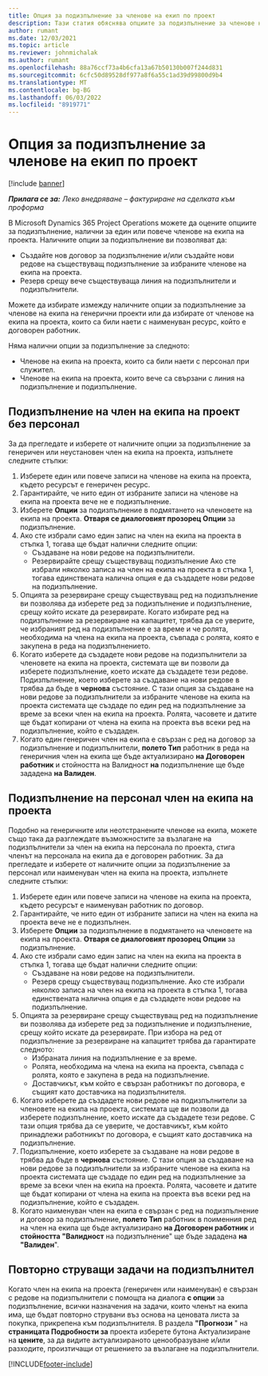 ```yaml
---
title: Опция за подизпълнение за членове на екип по проект
description: Тази статия обяснява опциите за подизпълнение за членове на екипа на проекта в Microsoft Dynamics 365 Project Operations.
author: rumant
ms.date: 12/03/2021
ms.topic: article
ms.reviewer: johnmichalak
ms.author: rumant
ms.openlocfilehash: 88a76ccf73a4b6cfa13a67b50130b007f244d831
ms.sourcegitcommit: 6cfc50d89528df977a8f6a55c1ad39d99800d9b4
ms.translationtype: MT
ms.contentlocale: bg-BG
ms.lasthandoff: 06/03/2022
ms.locfileid: "8919771"
---
```

# <a name="subcontracting-options-for-project-team-members"></a>Опция за подизпълнение за членове на екип по проект

[!include [banner](../../includes/dataverse-preview.md)]

_**Прилага се за:** Леко внедряване – фактуриране на сделката към проформа_

В Microsoft Dynamics 365 Project Operations можете да оцените опциите за подизпълнение, налични за един или повече членове на екипа на проекта. Наличните опции за подизпълнение ви позволяват да:

- Създайте нов договор за подизпълнение и/или създайте нови редове на съществуващ подизпълнение за избраните членове на екипа на проекта. 
- Резерв срещу вече съществуваща линия на подизпълнители и подизпълнители. 

Можете да избирате измежду наличните опции за подизпълнение за членове на екипа на генерични проекти или да избирате от членове на екипа на проекта, които са били наети с наименуван ресурс, който е договорен работник. 

Няма налични опции за подизпълнение за следното:

- Членове на екипа на проекта, които са били наети с персонал при служител. 
- Членове на екипа на проекта, които вече са свързани с линия на подизпълнение и подизпълнение. 

## <a name="subcontracting-an-unstaffed-project-team-member"></a>Подизпълнение на член на екипа на проект без персонал

За да прегледате и изберете от наличните опции за подизпълнение за генеричен или неустановен член на екипа на проекта, изпълнете следните стъпки:

1. Изберете един или повече записи на членове на екипа на проекта, където ресурсът е генеричен ресурс.
2. Гарантирайте, че нито един от избраните записи на членове на екипа на проекта вече не е подизпълнение. 
3. Изберете **Опции** за подизпълнение в подмятането на членовете на екипа на проекта. **Отваря се диалоговият прозорец Опции** за подизпълнение. 
4. Ако сте избрали само един запис на член на екипа на проекта в стъпка 1, тогава ще бъдат налични следните опции:
    - Създаване на нови редове на подизпълнители. 
    - Резервирайте срещу съществуващ подизпълнение Ако сте избрали няколко записа на член на екипа на проекта в стъпка 1, тогава единствената налична опция е да създадете нови редове на подизпълнение.
5. Опцията за резервиране срещу съществуващ ред на подизпълнение ви позволява да изберете ред за подизпълнение и подизпълнение, срещу който искате да резервирате. Когато избирате ред на подизпълнение за резервиране на капацитет, трябва да се уверите, че избраният ред на подизпълнение е за време и че ролята, необходима на члена на екипа на проекта, съвпада с ролята, която е закупена в реда на подизпълнението.
6. Когато изберете да създадете нови редове на подизпълнители за членовете на екипа на проекта, системата ще ви позволи да изберете подизпълнение, което искате да създадете тези редове. Подизпълнение, което изберете за създаване на нови редове в трябва да бъде в **чернова** състояние. С тази опция за създаване на нови редове за подизпълнители за избраните членове на екипа на проекта системата ще създаде по един ред на подизпълнение за време за всеки член на екипа на проекта. Ролята, часовете и датите ще бъдат копирани от члена на екипа на проекта във всеки ред на подизпълнение, който е създаден. 
7. Когато един генеричен член на екипа е свързан с ред на договор за подизпълнение и подизпълнители, **полето Тип** работник в реда на генеричния член на екипа ще бъде актуализирано **на Договорен работник** и стойността на Валидност **на** подизпълнение ще бъде зададена **на Валиден**.

## <a name="subcontracting-a-staffed-project-team-member"></a>Подизпълнение на персонал член на екипа на проекта

Подобно на генеричните или неотстранените членове на екипа, можете също така да разглеждате възможностите за възлагане на подизпълнители за член на екипа на персонала по проекта, стига членът на персонала на екипа да е договорен работник. За да прегледате и изберете от наличните опции за подизпълнение за персонал или наименуван член на екипа на проекта, изпълнете следните стъпки:

1. Изберете един или повече записи на членове на екипа на проекта, където ресурсът е наименуван работник по договор.
2. Гарантирайте, че нито един от избраните записи на член на екипа на проекта вече не е подизпълнен. 
3. Изберете **Опции** за подизпълнение в подмятането на членовете на екипа на проекта. **Отваря се диалоговият прозорец Опции** за подизпълнение. 
4. Ако сте избрали само един запис на член на екипа на проекта в стъпка 1, тогава ще бъдат налични следните опции:
      - Създаване на нови редове на подизпълнители.
      - Резерв срещу съществуващ подизпълнение.
  Ако сте избрали няколко записа на член на екипа на проекта в стъпка 1, тогава единствената налична опция е да създадете нови редове на подизпълнение.
5. Опцията за резервиране срещу съществуващ ред на подизпълнение ви позволява да изберете ред за подизпълнение и подизпълнение, срещу който искате да резервирате. При избора на ред от подизпълнение за резервиране на капацитет трябва да гарантирате следното:
      - Избраната линия на подизпълнение е за време. 
      - Ролята, необходима на члена на екипа на проекта, съвпада с ролята, която е закупена в реда на подизпълнение. 
      - Доставчикът, към който е свързан работникът по договора, е същият като доставчика на подизпълнителя.
6. Когато изберете да създадете нови редове на подизпълнители за членовете на екипа на проекта, системата ще ви позволи да изберете подизпълнение, което искате да създадете тези редове. С тази опция трябва да се уверите, че доставчикът, към който принадлежи работникът по договора, е същият като доставчика на подизпълнение. 
7. Подизпълнение, което изберете за създаване на нови редове в трябва да бъде в **чернова** състояние. С тази опция за създаване на нови редове за подизпълнители за избраните членове на екипа на проекта системата ще създаде по един ред на подизпълнение за време за всеки член на екипа на проекта. Ролята, часовете и датите ще бъдат копирани от члена на екипа на проекта във всеки ред на подизпълнение, който е създаден.  
8. Когато наименуван член на екипа е свързан с ред на подизпълнение и договор за подизпълнение, **полето Тип** работник в поименния ред на член на екипа ще бъде актуализирано **на Договорен работник** и **стойността "Валидност** на подизпълнение" ще бъде зададена **на "Валиден**".

## <a name="re-costing-subcontractor-assignments"></a>Повторно струващи задачи на подизпълнител

Когато член на екипа на проекта (генеричен или наименуван) е свързан с редове на подизпълнители с помощта на диалога **с опции** за подизпълнение, всички назначения на задачи, които членът на екипа има, ще бъдат повторно струвани въз основа на ценовата листа за покупка, прикрепена към подизпълнителя. В раздела **"Прогнози** " на **страницата Подробности за** проекта изберете бутона Актуализиране на **цените**, за да видите актуализираното ценообразуване и/или разходите, произтичащи от решението за възлагане на подизпълнители.

[!INCLUDE[footer-include](../../includes/footer-banner.md)]
